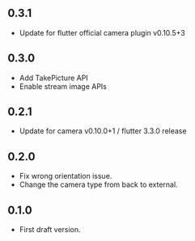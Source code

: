 ## 0.3.1
* Update for flutter official camera plugin v0.10.5+3

## 0.3.0
* Add TakePicture API
* Enable stream image APIs

## 0.2.1
* Update for camera v0.10.0+1 / flutter 3.3.0 release

## 0.2.0
* Fix wrong orientation issue.
* Change the camera type from back to external.

## 0.1.0
* First draft version.
